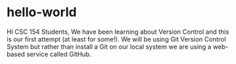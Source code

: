 # hello-world
Hi CSC 154 Students, We have been learning about Version Control and this is our first attempt (at least for some!). We will be using Git Version Control System but rather than install a Git on our local system we are using a web-based service called GitHub.
